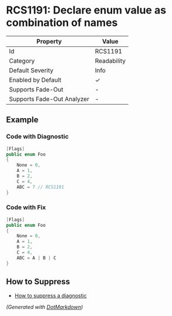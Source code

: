 # RCS1191: Declare enum value as combination of names

| Property                    | Value       |
| --------------------------- | ----------- |
| Id                          | RCS1191     |
| Category                    | Readability |
| Default Severity            | Info        |
| Enabled by Default          | &#x2713;    |
| Supports Fade\-Out          | \-          |
| Supports Fade\-Out Analyzer | \-          |

## Example

### Code with Diagnostic

```csharp
[Flags]
public enum Foo
{
    None = 0,
    A = 1,
    B = 2,
    C = 4,
    ABC = 7 // RCS1191
}
```

### Code with Fix

```csharp
[Flags]
public enum Foo
{
    None = 0,
    A = 1,
    B = 2,
    C = 4,
    ABC = A | B | C
}
```

## How to Suppress

* [How to suppress a diagnostic](../HowToConfigureAnalyzers.md#how-to-suppress-a-diagnostic)

*\(Generated with [DotMarkdown](http://github.com/JosefPihrt/DotMarkdown)\)*